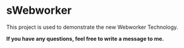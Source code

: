 <h1>sWebworker</h1>
<p>
    This project is used to demonstrate the new Webworker Technology.
</p>

<b>If you have any questions, feel free to write a message to me.</b>
